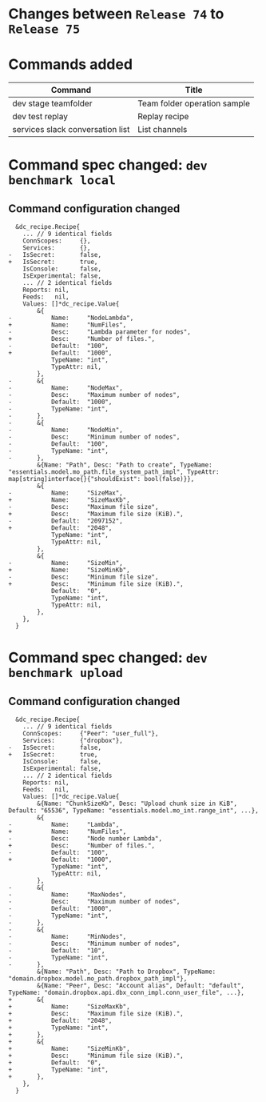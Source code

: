 # Changes between `Release 74` to `Release 75`

# Commands added


| Command                          | Title                        |
|----------------------------------|------------------------------|
| dev stage teamfolder             | Team folder operation sample |
| dev test replay                  | Replay recipe                |
| services slack conversation list | List channels                |



# Command spec changed: `dev benchmark local`


## Command configuration changed


```
  &dc_recipe.Recipe{
  	... // 9 identical fields
  	ConnScopes:     {},
  	Services:       {},
- 	IsSecret:       false,
+ 	IsSecret:       true,
  	IsConsole:      false,
  	IsExperimental: false,
  	... // 2 identical fields
  	Reports: nil,
  	Feeds:   nil,
  	Values: []*dc_recipe.Value{
  		&{
- 			Name:     "NodeLambda",
+ 			Name:     "NumFiles",
- 			Desc:     "Lambda parameter for nodes",
+ 			Desc:     "Number of files.",
- 			Default:  "100",
+ 			Default:  "1000",
  			TypeName: "int",
  			TypeAttr: nil,
  		},
- 		&{
- 			Name:     "NodeMax",
- 			Desc:     "Maximum number of nodes",
- 			Default:  "1000",
- 			TypeName: "int",
- 		},
- 		&{
- 			Name:     "NodeMin",
- 			Desc:     "Minimum number of nodes",
- 			Default:  "100",
- 			TypeName: "int",
- 		},
  		&{Name: "Path", Desc: "Path to create", TypeName: "essentials.model.mo_path.file_system_path_impl", TypeAttr: map[string]interface{}{"shouldExist": bool(false)}},
  		&{
- 			Name:     "SizeMax",
+ 			Name:     "SizeMaxKb",
- 			Desc:     "Maximum file size",
+ 			Desc:     "Maximum file size (KiB).",
- 			Default:  "2097152",
+ 			Default:  "2048",
  			TypeName: "int",
  			TypeAttr: nil,
  		},
  		&{
- 			Name:     "SizeMin",
+ 			Name:     "SizeMinKb",
- 			Desc:     "Minimum file size",
+ 			Desc:     "Minimum file size (KiB).",
  			Default:  "0",
  			TypeName: "int",
  			TypeAttr: nil,
  		},
  	},
  }
```
# Command spec changed: `dev benchmark upload`


## Command configuration changed


```
  &dc_recipe.Recipe{
  	... // 9 identical fields
  	ConnScopes:     {"Peer": "user_full"},
  	Services:       {"dropbox"},
- 	IsSecret:       false,
+ 	IsSecret:       true,
  	IsConsole:      false,
  	IsExperimental: false,
  	... // 2 identical fields
  	Reports: nil,
  	Feeds:   nil,
  	Values: []*dc_recipe.Value{
  		&{Name: "ChunkSizeKb", Desc: "Upload chunk size in KiB", Default: "65536", TypeName: "essentials.model.mo_int.range_int", ...},
  		&{
- 			Name:     "Lambda",
+ 			Name:     "NumFiles",
- 			Desc:     "Node number Lambda",
+ 			Desc:     "Number of files.",
- 			Default:  "100",
+ 			Default:  "1000",
  			TypeName: "int",
  			TypeAttr: nil,
  		},
- 		&{
- 			Name:     "MaxNodes",
- 			Desc:     "Maximum number of nodes",
- 			Default:  "1000",
- 			TypeName: "int",
- 		},
- 		&{
- 			Name:     "MinNodes",
- 			Desc:     "Minimum number of nodes",
- 			Default:  "10",
- 			TypeName: "int",
- 		},
  		&{Name: "Path", Desc: "Path to Dropbox", TypeName: "domain.dropbox.model.mo_path.dropbox_path_impl"},
  		&{Name: "Peer", Desc: "Account alias", Default: "default", TypeName: "domain.dropbox.api.dbx_conn_impl.conn_user_file", ...},
+ 		&{
+ 			Name:     "SizeMaxKb",
+ 			Desc:     "Maximum file size (KiB).",
+ 			Default:  "2048",
+ 			TypeName: "int",
+ 		},
+ 		&{
+ 			Name:     "SizeMinKb",
+ 			Desc:     "Minimum file size (KiB).",
+ 			Default:  "0",
+ 			TypeName: "int",
+ 		},
  	},
  }
```
